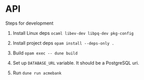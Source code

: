 # API

Steps for development

1. Install Linux deps `ocaml libev-dev libpq-dev pkg-config`

2. Install project deps `opam install --deps-only .`

3. Build `opam exec -- dune build`

4. Set up `DATABASE_URL` variable. It should be a PostgreSQL uri.

5. Run `dune run acmebank`
